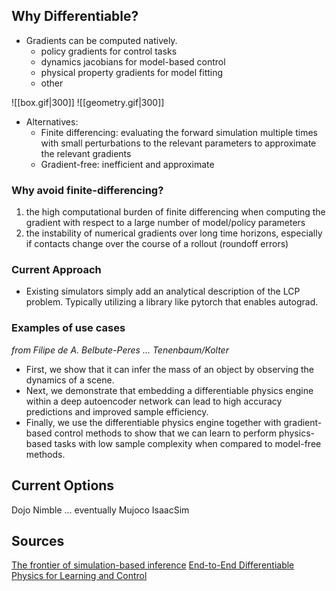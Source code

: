 ## Why Differentiable?

- Gradients can be computed natively.
	- policy gradients for control tasks
	- dynamics jacobians for model-based control
	- physical property gradients for model fitting
	- other

![[box.gif|300]] ![[geometry.gif|300]]


* Alternatives:
	* Finite differencing: evaluating the forward simulation multiple times with small perturbations to the relevant parameters to approximate the relevant gradients
	* Gradient-free: inefficient and approximate
	
### Why avoid finite-differencing?
1. the high computational burden of finite differencing when computing the gradient with respect to a large number of model/policy parameters
2. the instability of numerical gradients over long time horizons, especially if contacts change over the course of a rollout (roundoff errors)

### Current Approach
- Existing simulators simply add an analytical description of the LCP problem. Typically utilizing a library like pytorch that enables autograd.

### Examples of use cases
*from Filipe de A. Belbute-Peres ... Tenenbaum/Kolter*

- First, we show that it can infer the mass of an object by observing the dynamics of a scene. 
- Next, we demonstrate that embedding a differentiable physics engine within a deep autoencoder network can lead to high accuracy predictions and improved sample efficiency. 
- Finally, we use the differentiable physics engine together with gradient-based control methods to show that we can learn to perform physics-based tasks with low sample complexity when compared to model-free methods.



## Current Options

Dojo
Nimble
...
eventually Mujoco
IsaacSim


## Sources
[The frontier of simulation-based inference](https://arxiv.org/pdf/1911.01429.pdf)
[End-to-End Differentiable Physics for Learning and Control](https://proceedings.neurips.cc/paper/2018/file/842424a1d0595b76ec4fa03c46e8d755-Paper.pdf)
